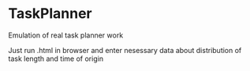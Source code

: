 # TaskPlanner

Emulation of real task planner work

Just run .html in browser and enter nesessary data about distribution of task length and time of origin
